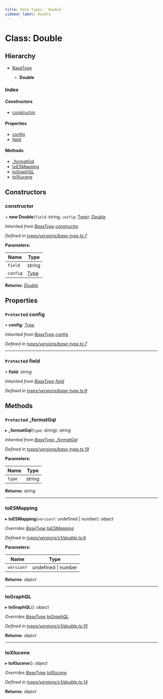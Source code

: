 ```yaml
---
title: Data Types: `Double`
sidebar_label: Double
---
```


# Class: Double

## Hierarchy

* [BaseType](basetype.md)

  * **Double**

### Index

#### Constructors

* [constructor](double.md#constructor)

#### Properties

* [config](double.md#protected-config)
* [field](double.md#protected-field)

#### Methods

* [_formatGql](double.md#protected-_formatgql)
* [toESMapping](double.md#toesmapping)
* [toGraphQL](double.md#tographql)
* [toXlucene](double.md#toxlucene)

## Constructors

###  constructor

\+ **new Double**(`field`: string, `config`: [Type](../overview.md#type)): *[Double](double.md)*

*Inherited from [BaseType](basetype.md).[constructor](basetype.md#constructor)*

*Defined in [types/versions/base-type.ts:7](https://github.com/terascope/teraslice/blob/6aab1cd2/packages/data-types/src/types/versions/base-type.ts#L7)*

**Parameters:**

Name | Type |
------ | ------ |
`field` | string |
`config` | [Type](../overview.md#type) |

**Returns:** *[Double](double.md)*

## Properties

### `Protected` config

• **config**: *[Type](../overview.md#type)*

*Inherited from [BaseType](basetype.md).[config](basetype.md#protected-config)*

*Defined in [types/versions/base-type.ts:7](https://github.com/terascope/teraslice/blob/6aab1cd2/packages/data-types/src/types/versions/base-type.ts#L7)*

___

### `Protected` field

• **field**: *string*

*Inherited from [BaseType](basetype.md).[field](basetype.md#protected-field)*

*Defined in [types/versions/base-type.ts:6](https://github.com/terascope/teraslice/blob/6aab1cd2/packages/data-types/src/types/versions/base-type.ts#L6)*

## Methods

### `Protected` _formatGql

▸ **_formatGql**(`type`: string): *string*

*Inherited from [BaseType](basetype.md).[_formatGql](basetype.md#protected-_formatgql)*

*Defined in [types/versions/base-type.ts:19](https://github.com/terascope/teraslice/blob/6aab1cd2/packages/data-types/src/types/versions/base-type.ts#L19)*

**Parameters:**

Name | Type |
------ | ------ |
`type` | string |

**Returns:** *string*

___

###  toESMapping

▸ **toESMapping**(`version?`: undefined | number): *object*

*Overrides [BaseType](basetype.md).[toESMapping](basetype.md#abstract-toesmapping)*

*Defined in [types/versions/v1/double.ts:6](https://github.com/terascope/teraslice/blob/6aab1cd2/packages/data-types/src/types/versions/v1/double.ts#L6)*

**Parameters:**

Name | Type |
------ | ------ |
`version?` | undefined \| number |

**Returns:** *object*

___

###  toGraphQL

▸ **toGraphQL**(): *object*

*Overrides [BaseType](basetype.md).[toGraphQL](basetype.md#abstract-tographql)*

*Defined in [types/versions/v1/double.ts:10](https://github.com/terascope/teraslice/blob/6aab1cd2/packages/data-types/src/types/versions/v1/double.ts#L10)*

**Returns:** *object*

___

###  toXlucene

▸ **toXlucene**(): *object*

*Overrides [BaseType](basetype.md).[toXlucene](basetype.md#abstract-toxlucene)*

*Defined in [types/versions/v1/double.ts:14](https://github.com/terascope/teraslice/blob/6aab1cd2/packages/data-types/src/types/versions/v1/double.ts#L14)*

**Returns:** *object*

